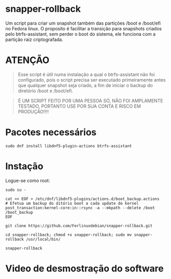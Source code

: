 # snapper-rollback
Um script para criar um snapshot também das partições /boot e /boot/efi no Fedora linux. 
O proposíto é facilitar a transição para snapshots criados pelo btrfs-assistant, sem perder
o boot do sistema, ele funciona com a partição raiz criptografada.

# ATENÇÃO
> Esse script é útil numa instalação a qual o btrfs-assistant não foi configurado, pois o script precisa ser executado primeiramente antes que qualquer 
snapshot seja criado, a fim de iniciar o backup do diretório /boot e /boot/efi.

> É UM SCRIPT FEITO POR UMA PESSOA SÓ, NÃO FOI AMPLAMENTE TESTADO, PORTANTO USE POR SUA CONTA E RISCO EM PRODUÇÃO!!!!

# Pacotes necessários 
```
sudo dnf install libdnf5-plugin-actions btrfs-assistant
```

# Instação 
Logue-se como root:
```
sudo su -
```

```
cat << EOF > /etc/dnf/libdnf5-plugins/actions.d/boot_backup.actions
# Efetua um backup do ditório boot a cada update do kernel
post_transaction:kernel-core:in::rsync -a --mkpath --delete /boot /boot_backup
EOF
```
```
git clone https://github.com/Ferlinuxdebian/snapper-rollback.git
```

```
cd snapper-rollback; chmod +x snapper-rollback; sudo mv snapper-rollback /usr/local/bin/
```
```
snapper-rollback
```

# Video de desmostração do software
